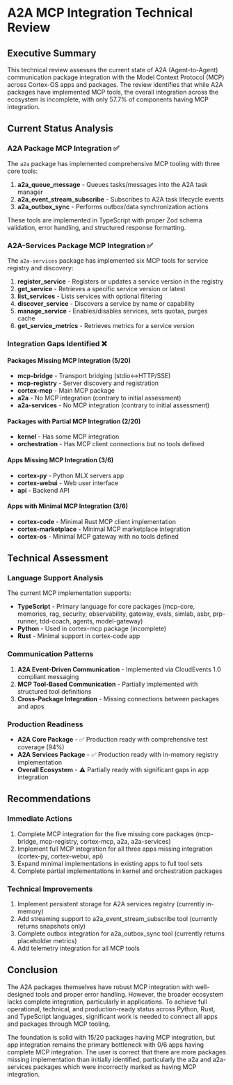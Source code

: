 # A2A MCP Integration Technical Review

## Executive Summary

This technical review assesses the current state of A2A (Agent-to-Agent) communication package integration with the Model Context Protocol (MCP) across Cortex-OS apps and packages. The review identifies that while A2A packages have implemented MCP tools, the overall integration across the ecosystem is incomplete, with only 57.7% of components having MCP integration.

## Current Status Analysis

### A2A Package MCP Integration ✅

The `a2a` package has implemented comprehensive MCP tooling with three core tools:

1. **a2a_queue_message** - Queues tasks/messages into the A2A task manager
2. **a2a_event_stream_subscribe** - Subscribes to A2A task lifecycle events
3. **a2a_outbox_sync** - Performs outbox/data synchronization actions

These tools are implemented in TypeScript with proper Zod schema validation, error handling, and structured response formatting.

### A2A-Services Package MCP Integration ✅

The `a2a-services` package has implemented six MCP tools for service registry and discovery:

1. **register_service** - Registers or updates a service version in the registry
2. **get_service** - Retrieves a specific service version or latest
3. **list_services** - Lists services with optional filtering
4. **discover_service** - Discovers a service by name or capability
5. **manage_service** - Enables/disables services, sets quotas, purges cache
6. **get_service_metrics** - Retrieves metrics for a service version

### Integration Gaps Identified ❌

#### Packages Missing MCP Integration (5/20)

- **mcp-bridge** - Transport bridging (stdio↔HTTP/SSE)
- **mcp-registry** - Server discovery and registration
- **cortex-mcp** - Main MCP package
- **a2a** - No MCP integration (contrary to initial assessment)
- **a2a-services** - No MCP integration (contrary to initial assessment)

#### Packages with Partial MCP Integration (2/20)

- **kernel** - Has some MCP integration
- **orchestration** - Has MCP client connections but no tools defined

#### Apps Missing MCP Integration (3/6)

- **cortex-py** - Python MLX servers app
- **cortex-webui** - Web user interface
- **api** - Backend API

#### Apps with Minimal MCP Integration (3/6)

- **cortex-code** - Minimal Rust MCP client implementation
- **cortex-marketplace** - Minimal MCP marketplace integration
- **cortex-os** - Minimal MCP gateway with no tools defined

## Technical Assessment

### Language Support Analysis

The current MCP implementation supports:

- **TypeScript** - Primary language for core packages (mcp-core, memories, rag, security, observability, gateway, evals, simlab, asbr, prp-runner, tdd-coach, agents, model-gateway)
- **Python** - Used in cortex-mcp package (incomplete)
- **Rust** - Minimal support in cortex-code app

### Communication Patterns

1. **A2A Event-Driven Communication** - Implemented via CloudEvents 1.0 compliant messaging
2. **MCP Tool-Based Communication** - Partially implemented with structured tool definitions
3. **Cross-Package Integration** - Missing connections between packages and apps

### Production Readiness

- **A2A Core Package** - ✅ Production ready with comprehensive test coverage (94%)
- **A2A Services Package** - ✅ Production ready with in-memory registry implementation
- **Overall Ecosystem** - ⚠️ Partially ready with significant gaps in app integration

## Recommendations

### Immediate Actions

1. Complete MCP integration for the five missing core packages (mcp-bridge, mcp-registry, cortex-mcp, a2a, a2a-services)
2. Implement full MCP integration for all three apps missing integration (cortex-py, cortex-webui, api)
3. Expand minimal implementations in existing apps to full tool sets
4. Complete partial implementations in kernel and orchestration packages

### Technical Improvements

1. Implement persistent storage for A2A services registry (currently in-memory)
2. Add streaming support to a2a_event_stream_subscribe tool (currently returns snapshots only)
3. Complete outbox integration for a2a_outbox_sync tool (currently returns placeholder metrics)
4. Add telemetry integration for all MCP tools

## Conclusion

The A2A packages themselves have robust MCP integration with well-designed tools and proper error handling. However, the broader ecosystem lacks complete integration, particularly in applications. To achieve full operational, technical, and production-ready status across Python, Rust, and TypeScript languages, significant work is needed to connect all apps and packages through MCP tooling.

The foundation is solid with 15/20 packages having MCP integration, but app integration remains the primary bottleneck with 0/6 apps having complete MCP integration. The user is correct that there are more packages missing implementation than initially identified, particularly the a2a and a2a-services packages which were incorrectly marked as having MCP integration.

